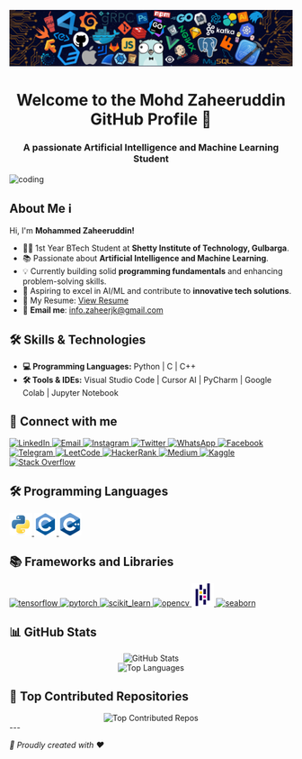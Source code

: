 ![logo](https://github.com/mdzaheerjk/mdzaheerjk/blob/main/5e73f1c3-6eb3-4b94-b7bd-0b81a3f1dbca.png?raw=true)
<h1 align="center">Welcome to the Mohd Zaheeruddin GitHub Profile 👋</h1>
<h3 align="center">A passionate Artificial Intelligence and Machine Learning Student</h3>

<img align="center" alt="coding" width="1000" src="https://user-images.githubusercontent.com/74038190/212749171-b84692a8-2b04-4e3b-93ca-ac14705da224.gif">

## About Me ℹ️

Hi, I'm **Mohammed Zaheeruddin!**

- 🧑‍🎓 1st Year BTech Student at **Shetty Institute of Technology, Gulbarga**.
- 📚 Passionate about **Artificial Intelligence and Machine Learning**.
- 💡 Currently building solid **programming fundamentals** and enhancing problem-solving skills.
- 🌟 Aspiring to excel in AI/ML and contribute to **innovative tech solutions**.
- 📄 My Resume: [View Resume](https://drive.google.com/file/d/1BRFUtJcT4DIlglCIl9-tNWP7xesfsd3y/view?usp=drivesdk)
- 📧 **Email me**: info.zaheerjk@gmail.com

## 🛠️ Skills & Technologies

- **💻 Programming Languages:** Python | C | C++
- **🛠️ Tools & IDEs:** Visual Studio Code | Cursor AI | PyCharm | Google Colab | Jupyter Notebook

## 🤝 Connect with me

<p align="left">
    <a href="https://linkedin.com/in/zaheerjk/" target="blank">
        <img src="https://raw.githubusercontent.com/rahuldkjain/github-profile-readme-generator/master/src/images/icons/Social/linked-in-alt.svg" width="40" height="30" alt="LinkedIn" />
    </a>
    <a href="mailto:info.zaheerjk@gmail.com" target="blank">
        <img src="https://raw.githubusercontent.com/maurodesouza/profile-readme-generator/master/src/assets/icons/social/gmail/default.svg" width="40" height="30" alt="Email" />
    </a>
    <a href="https://instagram.com/md_zaheer_jk" target="blank">
        <img src="https://raw.githubusercontent.com/rahuldkjain/github-profile-readme-generator/master/src/images/icons/Social/instagram.svg" width="40" height="30" alt="Instagram" />
    </a>
    <a href="https://twitter.com/zaheer_jk" target="blank">
        <img src="https://raw.githubusercontent.com/rahuldkjain/github-profile-readme-generator/master/src/images/icons/Social/twitter.svg" width="40" height="30" alt="Twitter" />
    </a>
    <a href="https://wa.me/918762194761" target="blank">
        <img src="https://raw.githubusercontent.com/maurodesouza/profile-readme-generator/master/src/assets/icons/social/whatsapp/default.svg" width="40" height="30" alt="WhatsApp" />
    </a>
    <a href="https://www.facebook.com/profile.php?id=61566826091099&mibextid=ZbWKwL" target="blank">
        <img src="https://raw.githubusercontent.com/rahuldkjain/github-profile-readme-generator/master/src/images/icons/Social/facebook.svg" width="40" height="30" alt="Facebook" />
    </a>
    <a href="https://t.me/zaheerjk" target="blank">
        <img src="https://raw.githubusercontent.com/maurodesouza/profile-readme-generator/master/src/assets/icons/social/telegram/default.svg" width="40" height="30" alt="Telegram" />
    </a>
    <a href="https://www.leetcode.com/wdfrt8wrks" target="blank">
        <img src="https://raw.githubusercontent.com/rahuldkjain/github-profile-readme-generator/master/src/images/icons/Social/leet-code.svg" width="40" height="30" alt="LeetCode" />
    </a>
    <a href="https://www.hackerrank.com/info_zaheerjk" target="blank">
        <img src="https://raw.githubusercontent.com/rahuldkjain/github-profile-readme-generator/master/src/images/icons/Social/hackerrank.svg" width="40" height="30" alt="HackerRank" />
    </a>
    <a href="https://medium.com/@info.zaheerjk" target="blank">
        <img src="https://raw.githubusercontent.com/rahuldkjain/github-profile-readme-generator/master/src/images/icons/Social/medium.svg" width="40" height="30" alt="Medium" />
    </a>
    <a href="https://www.kaggle.com/zaheerjk" target="blank">
        <img src="https://raw.githubusercontent.com/rahuldkjain/github-profile-readme-generator/master/src/images/icons/Social/kaggle.svg" width="40" height="30" alt="Kaggle" />
    </a>
    <a href="https://stackoverflow.com/users/28573007/zaheer-jk" target="blank">
        <img src="https://raw.githubusercontent.com/rahuldkjain/github-profile-readme-generator/master/src/images/icons/Social/stack-overflow.svg" width="40" height="30" alt="Stack Overflow" />
    </a>
</p>




## 🛠️ Programming Languages

<p align="left"> 
    <a href="https://www.python.org" target="_blank" rel="noreferrer"> 
        <img src="https://raw.githubusercontent.com/devicons/devicon/master/icons/python/python-original.svg" alt="python" width="40" height="40"/> 
    </a> 
    <a href="https://www.cprogramming.com/" target="_blank" rel="noreferrer"> 
        <img src="https://raw.githubusercontent.com/devicons/devicon/master/icons/c/c-original.svg" alt="c" width="40" height="40"/> 
    </a> 
    <a href="https://www.w3schools.com/cpp/" target="_blank" rel="noreferrer"> 
        <img src="https://raw.githubusercontent.com/devicons/devicon/master/icons/cplusplus/cplusplus-original.svg" alt="cplusplus" width="40" height="40"/> 
    </a> 
</p>


## 📚 Frameworks and Libraries

<p align="left"> 
    <a href="https://www.tensorflow.org" target="_blank" rel="noreferrer"> 
        <img src="https://www.vectorlogo.zone/logos/tensorflow/tensorflow-icon.svg" alt="tensorflow" width="40" height="40"/> 
    </a> 
    <a href="https://pytorch.org/" target="_blank" rel="noreferrer"> 
        <img src="https://www.vectorlogo.zone/logos/pytorch/pytorch-icon.svg" alt="pytorch" width="40" height="40"/> 
    </a> 
    <a href="https://scikit-learn.org/" target="_blank" rel="noreferrer"> 
        <img src="https://upload.wikimedia.org/wikipedia/commons/0/05/Scikit_learn_logo_small.svg" alt="scikit_learn" width="40" height="40"/> 
    </a> 
    <a href="https://opencv.org/" target="_blank" rel="noreferrer"> 
        <img src="https://www.vectorlogo.zone/logos/opencv/opencv-icon.svg" alt="opencv" width="40" height="40"/> 
    </a> 
    <a href="https://pandas.pydata.org/" target="_blank" rel="noreferrer"> 
        <img src="https://raw.githubusercontent.com/devicons/devicon/2ae2a900d2f041da66e950e4d48052658d850630/icons/pandas/pandas-original.svg" alt="pandas" width="40" height="40"/> 
    </a> 
    <a href="https://seaborn.pydata.org/" target="_blank" rel="noreferrer"> 
        <img src="https://seaborn.pydata.org/_images/logo-mark-lightbg.svg" alt="seaborn" width="40" height="40"/> 
    </a> 
</p>

## 📊 GitHub Stats

<div align="center">
    <img src="https://github-readme-stats.vercel.app/api?username=mdzaheerjk&theme=dark&hide_border=false&include_all_commits=true&count_private=true" alt="GitHub Stats" />
</div>

<div align="center">
    <img src="https://github-readme-stats.vercel.app/api/top-langs/?username=mdzaheerjk&theme=dark&hide_border=false&include_all_commits=true&count_private=true&layout=compact" alt="Top Languages" />
</div>

## 🚀 Top Contributed Repositories

<div align="center">
    <img src="https://github-contributor-stats.vercel.app/api?username=mdzaheerjk&limit=5&theme=radical&combine_all_yearly_contributions=true" alt="Top Contributed Repos" />
</div>
---

*🚀 Proudly created with ❤️*

